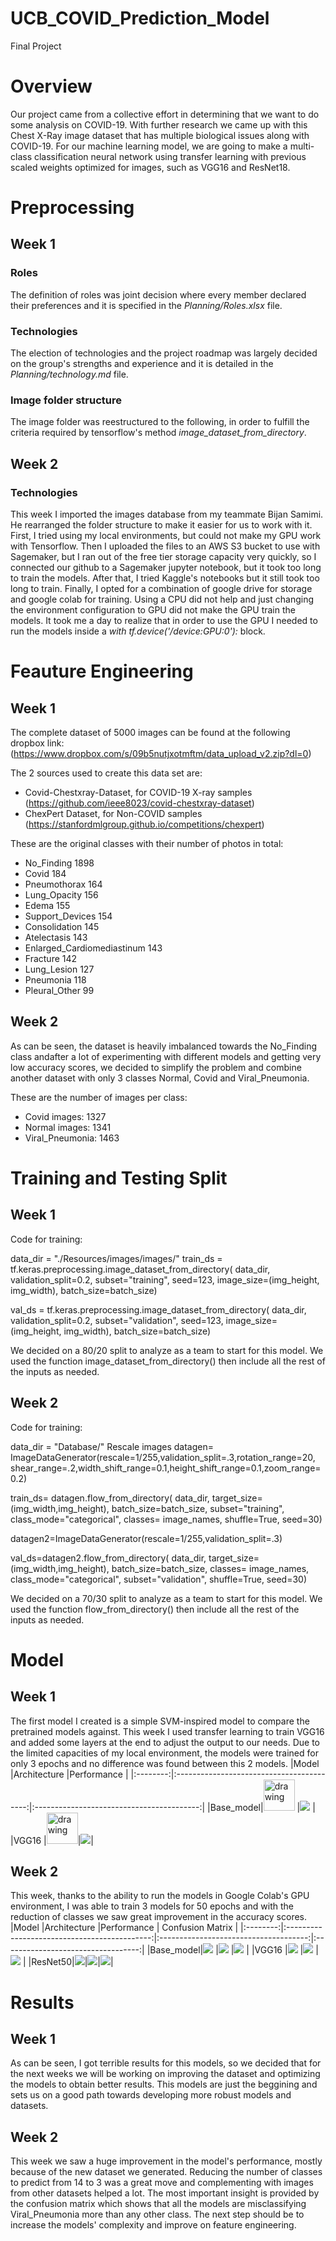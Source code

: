 # UCB_COVID_Prediction_Model
Final Project

# Overview 
Our project came from a collective effort in determining that we want to do some analysis on COVID-19. 
With further research we came up with this Chest X-Ray image dataset that has multiple biological issues along with COVID-19.
For our machine learning model, we are going to make a multi-class classification neural network using transfer learning with 
previous scaled weights optimized for images, such as VGG16 and ResNet18. 

# Preprocessing

## Week 1
### Roles
The definition of roles was joint decision where every member declared their preferences and it is specified in the *Planning/Roles.xlsx* file. 

### Technologies
The election of technologies and the project roadmap was largely decided on the group's strengths and experience and it is detailed in the *Planning/technology.md* file.

### Image folder structure
The image folder was reestructured to the following, in order to fulfill the criteria required by tensorflow's method *image_dataset_from_directory*.

## Week 2
### Technologies
This week I imported the images database from my teammate Bijan Samimi. He rearranged the folder structure to make it easier for us to work with it. 
First, I tried using my local environments, but could not make my GPU work with Tensorflow. Then I uploaded the files to an AWS S3 bucket to use with Sagemaker, but I ran out of the free tier storage capacity very quickly, so I connected our github to a Sagemaker jupyter notebook, but it took too long to train the models. After that, I tried Kaggle's notebooks but it still took too long to train. Finally, I opted for a combination of google drive for storage and google colab for training.
Using a CPU did not help and just changing the environment configuration to GPU did not make the GPU train the models. It took me a day to realize that in order to use the GPU I needed to run the models inside a *with tf.device('/device:GPU:0'):* block.

# Feauture Engineering
## Week 1
The complete dataset of 5000 images can be found at the following dropbox link: (https://www.dropbox.com/s/09b5nutjxotmftm/data_upload_v2.zip?dl=0)

The 2 sources used to create this data set are:
- Covid-Chestxray-Dataset, for COVID-19 X-ray samples (https://github.com/ieee8023/covid-chestxray-dataset)
- ChexPert Dataset, for Non-COVID samples (https://stanfordmlgroup.github.io/competitions/chexpert)

These are the original classes with their number of photos in total: 
- No_Finding                    1898 
- Covid                          184
- Pneumothorax                   164
- Lung_Opacity                   156
- Edema                          155
- Support_Devices                154
- Consolidation                  145
- Atelectasis                    143
- Enlarged_Cardiomediastinum     143
- Fracture                       142
- Lung_Lesion                    127
- Pneumonia                      118
- Pleural_Other                   99

## Week 2
As can be seen, the dataset is heavily imbalanced towards the No_Finding class andafter a lot of experimenting with different models and getting very low accuracy scores, we decided to simplify the problem and combine another dataset with only 3 classes Normal, Covid and Viral_Pneumonia.

These are the number of images per class:
- Covid images: 1327
- Normal images: 1341
- Viral_Pneumonia: 1463

# Training and Testing Split 
## Week 1
Code for training:

data_dir = "./Resources/images/images/" train_ds = tf.keras.preprocessing.image_dataset_from_directory( data_dir, validation_split=0.2, subset="training", seed=123, image_size=(img_height, img_width), batch_size=batch_size)

val_ds = tf.keras.preprocessing.image_dataset_from_directory( data_dir, validation_split=0.2, subset="validation", seed=123, image_size=(img_height, img_width), batch_size=batch_size)

We decided on a 80/20 split to analyze as a team to start for this model. We used the function image_dataset_from_directory() then include all the rest of the inputs as needed.

## Week 2
Code for training:

data_dir = "Database/"
Rescale images 
datagen= ImageDataGenerator(rescale=1/255,validation_split=.3,rotation_range=20,
                           shear_range=.2,width_shift_range=0.1,height_shift_range=0.1,zoom_range=0.2)


train_ds= datagen.flow_from_directory(
                data_dir,
                target_size=(img_width,img_height),
                batch_size=batch_size,
                subset="training",
                class_mode="categorical", 
                classes= image_names,
                shuffle=True, 
                seed=30)


datagen2=ImageDataGenerator(rescale=1/255,validation_split=.3)

val_ds=datagen2.flow_from_directory(
                data_dir,
                target_size=(img_width,img_height),
                batch_size=batch_size,
                classes= image_names,
                class_mode="categorical", 
                subset="validation", 
                shuffle=True, 
                seed=30)

We decided on a 70/30 split to analyze as a team to start for this model. We used the function flow_from_directory() then include all the rest of the inputs as needed.

# Model
## Week 1
 The first model I created is a simple SVM-inspired model to compare the pretrained models against. This week I used transfer learning to train VGG16 and added some layers at the end to adjust the output to our needs. Due to the limited capacities of my local environment, the models were trained for only 3 epochs and no difference was found between this 2 models.
|Model     |Architecture                               |Performance                                |
|:--------:|:-----------------------------------------:|:-----------------------------------------:|
|Base_model|<img src="Resources/Base_model/architecture.png" alt="drawing" width="50"/> |![](Resources/Base_model/Base_model1.png)  |
|VGG16     |<img src="Resources/VGG16_model/architecture.png" alt="drawing" width="50"/>|![](Resources/VGG16_model/VGG16_model1.png)|

## Week 2
This week, thanks to the ability to run the models in Google Colab's GPU environment, I was able to train 3 models for 50 epochs and with the reduction of classes we saw great improvement in the accuracy scores.
|Model     |Architecture                                  |Performance                            | Confusion Matrix                   |
|:--------:|:--------------------------------------------:|:-------------------------------------:|:----------------------------------:|
|Base_model|![](Resources/Base_model/architecture.png)    |![](Resources/Base_model/score.png)    |![](Resources/Base_model/conf.png)  |
|VGG16     |![](Resources/VGG16_model/architecture.png)   |![](Resources/VGG16_model/score.png)   |![](Resources/VGG16_model/conf.png) |
|ResNet50|![](Resources/ResNet50_model/architecture.png)|![](Resources/ResNet50_model/score.png)|![](Resources/ResNet50_model/conf.png)|

# Results
## Week 1
As can be seen, I got terrible results for this models, so we decided that for the next weeks we will be working on improving the dataset and optimizing the models to obtain better results.
This models are just the beggining and sets us on a good path towards developing more robust models and datasets.

## Week 2
This week we saw a huge improvement in the model's performance, mostly because of the new dataset we generated. Reducing the number of classes to predict from 14 to 3 was a great move and complementing with images from other datasets helped a lot.
The most important insight is provided by the confusion matrix which shows that all the models are misclassifying Viral_Pneumonia more than any other class. The next step should be to increase the models' complexity and improve on feature engineering.

